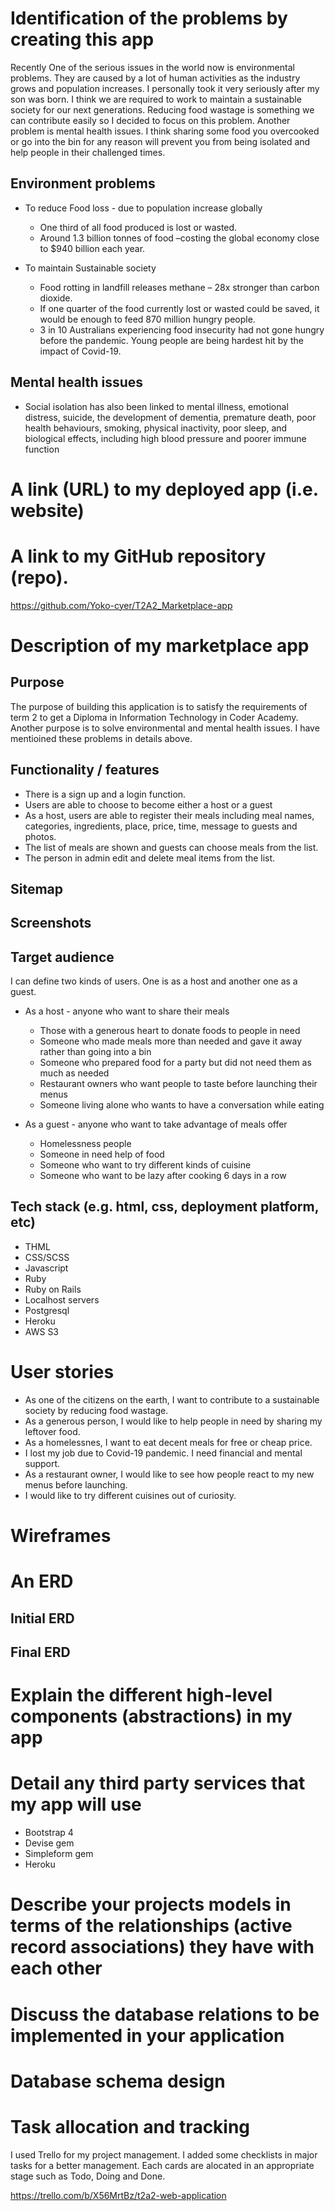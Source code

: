 # Identification of the problems by creating this app 
Recently One of the serious issues in the world now is environmental problems. They are caused by a lot of human activities as the industry grows and population increases. I personally took it very seriously after my son was born. I think we are required to work to maintain a sustainable society for our next generations. Reducing food wastage is something we can contribute easily so I decided to focus on this problem. Another problem is mental health issues. I think sharing some food you overcooked or go into the bin for any reason will prevent you from being isolated and help people in their challenged times. 

## Environment problems 
- To reduce Food loss - due to population increase globally 
    - One third of all food produced is lost or wasted. 
    - Around 1.3 billion tonnes of food –costing the global economy close to $940 billion each year.

- To maintain Sustainable society  
    - Food rotting in landfill releases methane – 28x stronger than carbon dioxide. 
    - If one quarter of the food currently lost or wasted could be saved, it would be enough to feed 870 million hungry people.
    - 3 in 10 Australians experiencing food insecurity had not gone hungry before the pandemic. Young people are being hardest hit by the impact of Covid-19.


## Mental health issues 
-  Social isolation has also been linked to mental illness, emotional distress, suicide, the development of dementia, premature death, poor health behaviours, smoking, physical inactivity, poor sleep, and biological effects, including high blood pressure and poorer immune function

# A link (URL) to my deployed app (i.e. website)

# A link to my GitHub repository (repo).

https://github.com/Yoko-cyer/T2A2_Marketplace-app

# Description of my marketplace app

## Purpose

The purpose of building this application is to satisfy the requirements of term 2 to get a Diploma in Information Technology in Coder Academy. Another purpose is to solve environmental and mental health issues. I have mentioined these problems in details above. 
 
## Functionality / features
- There is a sign up and a login function.
- Users are able to choose to become either a host or a guest
- As a host, users are able to register their meals including meal names, categories, ingredients, place, price, time, message to guests and photos. 
- The list of meals are shown and guests can choose meals from the list.
- The person in admin edit and delete meal items from the list.     


## Sitemap
## Screenshots

## Target audience
I can define two kinds of users. One is as a host and another one as a guest.
- As a host - anyone who want to share their meals
    - Those with a generous heart to donate foods to people in need
    - Someone who made meals more than needed and gave it away rather than going into a bin
    - Someone who prepared food for a party but did not need them as much as needed
    - Restaurant owners who want people to taste before launching their menus
    - Someone living alone who wants to have a conversation while eating

- As a guest - anyone who want to take advantage of meals offer
    - Homelessness people 
    - Someone in need help of food
    - Someone who want to try different kinds of cuisine
    - Someone who want to be lazy after cooking 6 days in a row 


## Tech stack (e.g. html, css, deployment platform, etc)

- THML
- CSS/SCSS
- Javascript
- Ruby
- Ruby on Rails
- Localhost servers
- Postgresql
- Heroku
- AWS S3

# User stories 
- As one of the citizens on the earth, I want to contribute to a sustainable society by reducing food wastage. 
- As a generous person, I would like to help people in need by sharing my leftover food.
- As a homelessnes, I want to eat decent meals for free or cheap price.
- I lost my job due to Covid-19 pandemic. I need financial and mental support.
- As a restaurant owner, I would like to see how people react to my new menus before launching.
- I would like to try different cuisines out of curiosity.   


# Wireframes 

# An ERD 
## Initial ERD

## Final ERD

# Explain the different high-level components (abstractions) in my app

# Detail any third party services that my app will use
- Bootstrap 4
- Devise gem
- Simpleform gem
- Heroku 

# Describe your projects models in terms of the relationships (active record associations) they have with each other

# Discuss the database relations to be implemented in your application

# Database schema design

# Task allocation and tracking

I used Trello for my project management. I added some checklists in major tasks for a better management. Each cards are alocated in an appropriate stage such as Todo, Doing and Done.

https://trello.com/b/X56MrtBz/t2a2-web-application